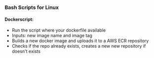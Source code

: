### Bash Scripts for Linux

#### Dockerscript:
- Run the script where your dockerfile available
- Inputs: new image name and image tag
- Builds a new docker image and uploads it to a AWS ECR repository
- Checks if the repo already exists, creates a new new repository if doesn't exists
